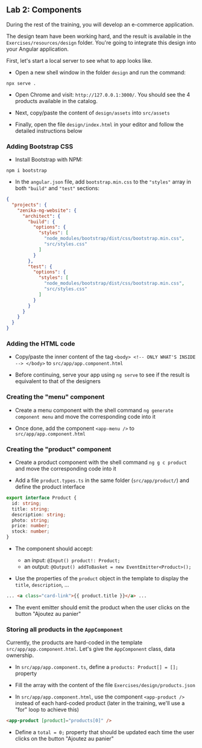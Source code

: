 ## Lab 2: Components

During the rest of the training, you will develop an e-commerce application.

The design team have been working hard, and the result is available in the `Exercises/resources/design` folder.
You're going to integrate this design into your Angular application.

First, let's start a local server to see what to app looks like.

- Open a new shell window in the folder `design` and run the command:

```shell
npx serve .
```

- Open Chrome and visit: `http://127.0.0.1:3000/`. You should see the 4 products available in the catalog.

- Next, copy/paste the content of `design/assets` into `src/assets`

- Finally, open the file `design/index.html` in your editor and follow the detailed instructions below

<div class="pb"></div>

### Adding Bootstrap CSS

- Install Bootstrap with NPM:

```shell
npm i bootstrap
```

- In the `angular.json` file, add `bootstrap.min.css` to the `"styles"` array in both `"build"` and `"test"` sections:

```json
{
  "projects": {
    "zenika-ng-website": {
      "architect": {
        "build": {
          "options": {
            "styles": [
              "node_modules/bootstrap/dist/css/bootstrap.min.css",
              "src/styles.css"
            ]
          }
        },
        "test": {
          "options": {
            "styles": [
              "node_modules/bootstrap/dist/css/bootstrap.min.css",
              "src/styles.css"
            ]
          }
        }
      }
    }
  }
}
```

### Adding the HTML code

- Copy/paste the inner content of the tag `<body> <!-- ONLY WHAT'S INSIDE --> </body>` to `src/app/app.component.html`

- Before continuing, serve your app using `ng serve` to see if the result is equivalent to that of the designers

### Creating the "menu" component

- Create a menu component with the shell command `ng generate component menu` and move the corresponding code into it

- Once done, add the component `<app-menu />` to `src/app/app.component.html`

<div class="pb"></div>

### Creating the "product" component

- Create a product component with the shell command `ng g c product` and move the corresponding code into it

- Add a file `product.types.ts` in the same folder (`src/app/product/`) and define the product interface

```ts
export interface Product {
  id: string;
  title: string;
  description: string;
  photo: string;
  price: number;
  stock: number;
}
```

- The component should accept:
  - an input: `@Input() product!: Product;`
  - an output: `@Output() addToBasket = new EventEmitter<Product>();`

- Use the properties of the `product` object in the template to display the `title`, `description`, ...

```html
... <a class="card-link">{{ product.title }}</a> ...
```

- The event emitter should emit the product when the user clicks on the button "Ajoutez au panier"


### Storing all products in the `AppComponent`

Currently, the products are hard-coded in the template `src/app/app.component.html`.
Let's give the `AppComponent` class, data ownership.

- In `src/app/app.component.ts`, define a `products: Product[] = [];` property

- Fill the array with the content of the file `Exercises/design/products.json`

- In `src/app/app.component.html`, use the component `<app-product />` instead of each hard-coded product (later in the training, we'll use a "for" loop to achieve this)

```html
<app-product [product]="products[0]" />
```

- Define a `total = 0;` property that should be updated each time the user clicks on the button "Ajoutez au panier"

<div class="pb"></div>
